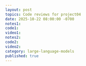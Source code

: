 ```yaml
---
layout: post
topics: Code reviews for project04
date: 2025-10-22 08:00:00 -0700
notes1: 
code1: 
video1: 
notes2: 
code2: 
video2: 
category: large-language-models
published: true
---
```

